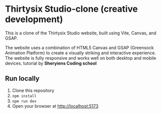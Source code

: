 # Thirtysix Studio-clone (creative development)

This is a clone of the Thirtysix Studio website, built using Vite, Canvas, and GSAP.

The website uses a combination of HTML5 Canvas and GSAP (Greensock Animation Platform) to create a visually striking and interactive experience. The website is fully responsive and works well on both desktop and mobile devices.
tutorial by **Sheryiens Coding school**

## Run locally

1. Clone this repository
2. `npm install`
3. `npm run dev`
4. Open your browser at [http://localhost:5173](http://localhost:5173)
